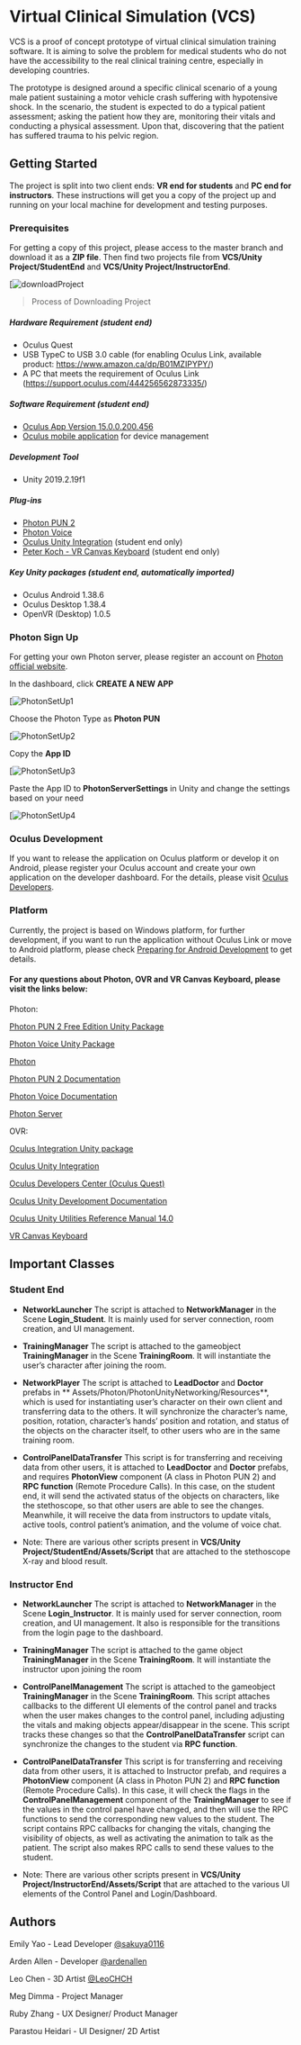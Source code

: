 # Virtual Clinical Simulation (VCS)
VCS is a proof of concept prototype of virtual clinical simulation training software. It is aiming to solve the problem for medical students who do not have the accessibility to the real clinical training centre, especially in developing countries.

The prototype is designed around a specific clinical scenario of a young male patient sustaining a motor vehicle crash suffering with hypotensive shock. In the scenario, the student is expected to do a typical patient assessment; asking the patient how they are, monitoring their vitals and conducting a physical assessment. Upon that, discovering that the patient has suffered trauma to his pelvic region. 

## Getting Started
The project is split into two client ends: **VR end for students** and **PC end for instructors**. These instructions will get you a copy of the project up and running on your local machine for development and testing purposes.

### Prerequisites
For getting a copy of this project, please access to the master branch and download it as a **ZIP file**. Then find two projects file from **VCS/Unity Project/StudentEnd** and **VCS/Unity Project/InstructorEnd**.

[![](https://github.com/sakuya0116/VCS/blob/master/Documentation/Images~/downloadProject.PNG "downloadProject")
> Process of Downloading Project

##### Hardware Requirement (student end)
* Oculus Quest
* USB TypeC to USB 3.0 cable (for enabling Oculus Link, available product: https://www.amazon.ca/dp/B01MZIPYPY/)
* A PC that meets the requirement of Oculus Link (https://support.oculus.com/444256562873335/)

##### Software Requirement (student end)
* [Oculus App Version 15.0.0.200.456](https://www.oculus.com/setup/#rift-setup)
* [Oculus mobile application](https://www.oculus.com/setup/#quest-setup) for device management

##### Development Tool
* Unity 2019.2.19f1

##### Plug-ins
* [Photon PUN 2](https://www.photonengine.com/PUN)
* [Photon Voice](https://www.photonengine.com/Voice)
* [Oculus Unity Integration](https://developer.oculus.com/downloads/package/unity-integration/) (student end only)
* [Peter Koch - VR Canvas Keyboard](http://talesfromtherift.com/vr-canvas-keyboard/) (student end only)

##### Key Unity packages (student end, automatically imported)
* Oculus Android 1.38.6
* Oculus Desktop 1.38.4
* OpenVR (Desktop) 1.0.5

### Photon Sign Up
For getting your own Photon server, please register an account on [Photon official website](https://www.photonengine.com).

In the dashboard, click **CREATE A NEW APP**

[![](https://github.com/sakuya0116/VCS/blob/master/Documentation/Images~/PhotonSetUp1.PNG "PhotonSetUp1")

Choose the Photon Type as **Photon PUN**

[![](https://github.com/sakuya0116/VCS/blob/master/Documentation/Images~/PhotonSetUp2.PNG "PhotonSetUp2")

Copy the **App ID**

[![](https://github.com/sakuya0116/VCS/blob/master/Documentation/Images~/PhotonSetUp3.PNG "PhotonSetUp3")

Paste the App ID to **PhotonServerSettings** in Unity and change the settings based on your need

[![](https://github.com/sakuya0116/VCS/blob/master/Documentation/Images~/PhotonSetUp4.PNG "PhotonSetUp4")

### Oculus Development
If you want to release the application on Oculus platform or develop it on Android, please register your Oculus account and create your own application on the developer dashboard. For the details, please visit [Oculus Developers](https://developer.oculus.com/).

### Platform
Currently, the project is based on Windows platform, for further development, if you want to run the application without Oculus Link or move to Android platform, please check [Preparing for Android Development](https://developer.oculus.com/documentation/unity/unity-mobileprep/) to get details.


#### For any questions about Photon, OVR and VR Canvas Keyboard, please visit the links below:

Photon:

[Photon PUN 2 Free Edition Unity Package](https://assetstore.unity.com/packages/tools/network/pun-2-free-119922)

[Photon Voice Unity Package](https://assetstore.unity.com/packages/tools/audio/photon-voice-45848)

[Photon](https://www.photonengine.com/)

[Photon PUN 2 Documentation](https://doc.photonengine.com/en-us/pun/current/getting-started/pun-intro)

[Photon Voice Documentation](https://doc.photonengine.com/en-us/voice/current/getting-started/voice-intro)

[Photon Server](https://doc.photonengine.com/en-us/server/current/getting-started/photon-server-intro)

OVR:

[Oculus Integration Unity package](https://assetstore.unity.com/packages/tools/integration/oculus-integration-82022)

[Oculus Unity Integration](https://developer.oculus.com/downloads/package/unity-integration/)

[Oculus Developers Center (Oculus Quest)](https://developer.oculus.com/quest/)

[Oculus Unity Development Documentation](https://developer.oculus.com/documentation/unity/book-unity-gsg/)

[Oculus Unity Utilities Reference Manual 14.0](https://developer.oculus.com/reference/unity/v14/)

[VR Canvas Keyboard](http://talesfromtherift.com/vr-canvas-keyboard/)

## Important Classes
### Student End
* __NetworkLauncher__
The script is attached to **NetworkManager** in the Scene **Login_Student**. It is mainly used for server connection, room creation, and UI management.

* __TrainingManager__
The script is attached to the gameobject **TrainingManager** in the Scene **TrainingRoom**. It will instantiate the user’s character after joining the room.

* __NetworkPlayer__
The script is attached to **LeadDoctor** and **Doctor** prefabs in ** Assets/Photon/PhotonUnityNetworking/Resources**, which is used for instantiating user’s character on their own client and transferring data to the others. It will synchronize the character’s name, position, rotation, character’s hands’ position and rotation, and status of the objects on the character itself, to other users who are in the same training room.

* __ControlPanelDataTransfer__
This script is for transferring and receiving data from other users, it is attached to **LeadDoctor** and **Doctor** prefabs, and requires **PhotonView** component (A class in Photon PUN 2) and **RPC function** (Remote Procedure Calls). In this case, on the student end, it will send the activated status of the objects on characters, like the stethoscope, so that other users are able to see the changes. Meanwhile, it will receive the data from instructors to update vitals, active tools, control patient’s animation, and the volume of voice chat.

* Note: There are various other scripts present in **VCS/Unity Project/StudentEnd/Assets/Script** that are attached to the stethoscope X-ray and blood result. 

### Instructor End
* __NetworkLauncher__
The script is attached to **NetworkManager** in the Scene **Login_Instructor**. It is mainly used for server connection, room creation, and UI management. It also is responsible for the transitions from the login page to the dashboard.

* __TrainingManager__
The script is attached to the game object **TrainingManager** in the Scene **TrainingRoom**. It will instantiate the instructor upon joining the room

* __ControlPanelManagement__
The script is attached to the gameobject **TrainingManager** in the Scene **TrainingRoom**. This script attaches callbacks to the different UI elements of the control panel and tracks when the user makes changes to the control panel, including adjusting the vitals and making objects appear/disappear in the scene. This script tracks these changes so that the **ControlPanelDataTransfer** script can synchronize the changes to the student via **RPC function**.

* __ControlPanelDataTransfer__
This script is for transferring and receiving data from other users, it is attached to Instructor prefab, and requires a **PhotonView** component (A class in Photon PUN 2) and **RPC function** (Remote Procedure Calls). In this case, it will check the flags in the **ControlPanelManagement** component of the **TrainingManager** to see if the values in the control panel have changed, and then will use the RPC functions to send the corresponding new values to the student. The script contains RPC callbacks for changing the vitals, changing the visibility of objects, as well as activating the animation to talk as the patient. The script also makes RPC calls to send these values to the student.

* Note: There are various other scripts present in **VCS/Unity Project/InstructorEnd/Assets/Script** that are attached to the various UI elements of the Control Panel and Login/Dashboard. 

## Authors
Emily Yao - Lead Developer [@sakuya0116](https://github.com/sakuya0116)

Arden Allen - Developer [@ardenallen](https://github.com/ardenallen)

Leo Chen - 3D Artist [@LeoCHCH](https://github.com/LeoCHCH)

Meg Dimma - Project Manager

Ruby Zhang - UX Designer/ Product Manager

Parastou Heidari - UI Designer/ 2D Artist